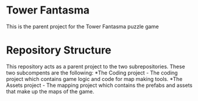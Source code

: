 # Tower Fantasma
This is the parent project for the Tower Fantasma puzzle game

# Repository Structure
This repository acts as a parent project to the two subrepositories. These two subcompents are the following:
  *The Coding project - The coding project which contains game logic and code for map making tools.
  *The Assets project - The mapping project which contains the prefabs and assets that make up the maps of the game.
